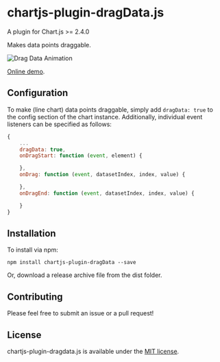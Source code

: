 # chartjs-plugin-dragData.js

A plugin for Chart.js >= 2.4.0

Makes data points draggable.

![Drag Data Animation](https://chrispahm.github.io/chartjs-plugin-dragData/assets/chartjs-plugin-dragData.gif)

[Online demo](https://chrispahm.github.io/chartjs-plugin-dragData/).
## Configuration

To make (line chart) data points draggable, simply add ```dragData: true``` to the config section of the chart instance.
Additionally, individual event listeners can be specified as follows:

```javascript
{
	...
	dragData: true,
	onDragStart: function (event, element) {

	},
	onDrag: function (event, datasetIndex, index, value) {

	},
	onDragEnd: function (event, datasetIndex, index, value) {

	}
}
```

## Installation

To install via npm:

```
npm install chartjs-plugin-dragData --save
```

Or, download a release archive file from the dist folder.

## Contributing

Please feel free to submit an issue or a pull request!

## License

chartjs-plugin-dragdata.js is available under the [MIT license](http://opensource.org/licenses/MIT).
